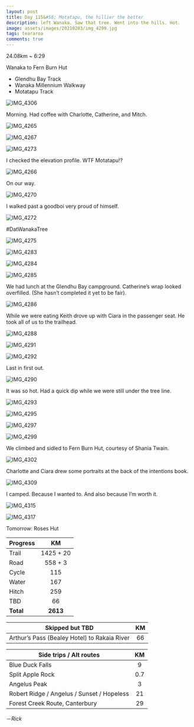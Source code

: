 ```yaml
---
layout: post
title: Day 115&#58; Motatapu, the hillier the better
description: left Wanaka. Saw that tree. Went into the hills. Hot. 
image: assets/images/20210203/img_4299.jpg
tags: teararoa
comments: true
---
```


24.08km ~ 6:29

Wanaka to Fern Burn Hut

- Glendhu Bay Track
- Wanaka Millennium Walkway
- Motatapu Track

![IMG_4306](/assets/images/20210203/img_4306.jpg)

Morning. Had coffee with Charlotte, Catherine, and Mitch. 

![IMG_4265](/assets/images/20210203/img_4265.jpg)

![IMG_4267](/assets/images/20210203/img_4267.jpg)

![IMG_4273](/assets/images/20210203/img_4273.jpg)

I checked the elevation profile. WTF Motatapu!?

![IMG_4266](/assets/images/20210203/img_4266.jpg)

On our way. 

![IMG_4270](/assets/images/20210203/img_4270.jpg)

I walked past a goodboi very proud of himself. 

![IMG_4272](/assets/images/20210203/img_4272.jpg)

\#DatWanakaTree

![IMG_4275](/assets/images/20210203/img_4275.jpg)

![IMG_4283](/assets/images/20210203/img_4283.jpg)

![IMG_4284](/assets/images/20210203/img_4284.jpg)

![IMG_4285](/assets/images/20210203/img_4285.jpg)

We had lunch at the Glendhu Bay campground. Catherine’s wrap looked overfilled. (She hasn’t completed it yet to be fair). 

![IMG_4286](/assets/images/20210203/img_4286.jpg)

While we were eating Keith drove up with Ciara in the passenger seat. He took all of us to the trailhead. 

![IMG_4288](/assets/images/20210203/img_4288.jpg)

![IMG_4291](/assets/images/20210203/img_4291.jpg)

![IMG_4292](/assets/images/20210203/img_4292.jpg)

Last in first out. 

![IMG_4290](/assets/images/20210203/img_4290.jpg)

It was so hot. Had a quick dip while we were still under the tree line. 

![IMG_4293](/assets/images/20210203/img_4293.jpg)

![IMG_4295](/assets/images/20210203/img_4295.jpg)

![IMG_4297](/assets/images/20210203/img_4297.jpg)

![IMG_4299](/assets/images/20210203/img_4299.jpg)

We climbed and sidled to Fern Burn Hut, courtesy of Shania Twain. 

![IMG_4302](/assets/images/20210203/img_4302.jpg)

Charlotte and Ciara drew some portraits at the back of the intentions book. 

![IMG_4309](/assets/images/20210203/img_4309.jpg)

I camped. Because I wanted to. And also because I’m worth it. 

![IMG_4315](/assets/images/20210203/img_4315.jpg)

![IMG_4317](/assets/images/20210203/img_4317.jpg)

Tomorrow: Roses Hut

| Progress | KM |
| ---- |:----:|
| Trail | 1425 + 20 |
| Road | 558 + 3 |
| Cycle | 115 |
| Water | 167 |
| Hitch | 259 |
| TBD | 66 |
| **Total** | **2613** |

| Skipped but TBD | KM |
| ---- |:----:|
| Arthur’s Pass (Bealey Hotel) to Rakaia River | 66 |

| Side trips / Alt routes | KM |
| ---- |:----:|
| Blue Duck Falls | 9 |
| Split Apple Rock | 0.7 |
| Angelus Peak | 3 |
| Robert Ridge / Angelus / Sunset / Hopeless | 21 |
| Forest Creek Route, Canterbury | 29 |

－_Rick_